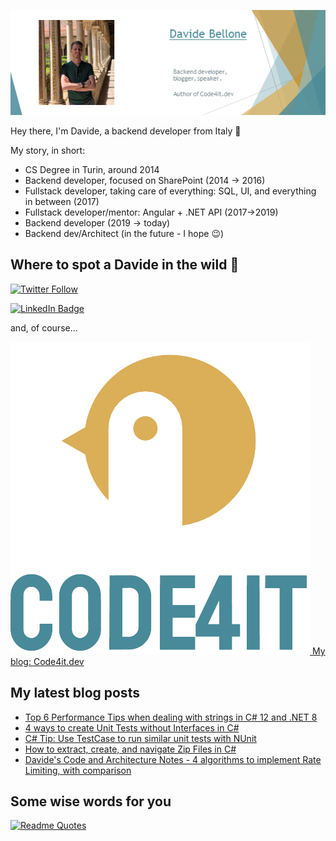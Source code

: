 ![Profile banner](./DavideBellone.png)

Hey there, I'm Davide, a backend developer from Italy 🤏 

My story, in short:

* CS Degree in Turin, around 2014
* Backend developer, focused on SharePoint (2014 -> 2016)
* Fullstack developer, taking care of everything: SQL, UI, and everything in between (2017)
* Fullstack developer/mentor: Angular + .NET API (2017->2019)
* Backend developer (2019 -> today)
* Backend dev/Architect (in the future - I hope 😉)

## Where to spot a Davide in the wild 🦏

[![Twitter Follow](https://img.shields.io/twitter/follow/BelloneDavide?label=Let%27s%20get%20in%20touch%20on%20Twitter&style=social)](https://twitter.com/BelloneDavide)

[![LinkedIn Badge](https://img.shields.io/badge/LinkedIn-Profile-informational?style=social&logo=linkedin)](https://www.linkedin.com/in/bellonedavide/)

and, of course...

[![Personal blog](./logo_small.png) My blog: Code4it.dev](https://www.code4it.dev/)


## My latest blog posts

<!-- BLOG-POST-LIST:START -->
- [Top 6 Performance Tips when dealing with strings in C# 12 and .NET 8](https://www.code4it.dev/blog/top-6-string-performance-tips/)
- [4 ways to create Unit Tests without Interfaces in C#](https://www.code4it.dev/blog/unit-tests-without-interfaces/)
- [C# Tip: Use TestCase to run similar unit tests with NUnit](https://www.code4it.dev/csharptips/nunit-testcase/)
- [How to extract, create, and navigate Zip Files in C#](https://www.code4it.dev/blog/working-with-zip-files/)
- [Davide&#39;s Code and Architecture Notes - 4 algorithms to implement Rate Limiting, with comparison](https://www.code4it.dev/architecture-notes/rate-limiting-algorithms/)
<!-- BLOG-POST-LIST:END -->



## Some wise words for you

[![Readme Quotes](https://quotes-github-readme.vercel.app/api?type=horizontal&theme=light)](https://github.com/piyushsuthar/github-readme-quotes)
